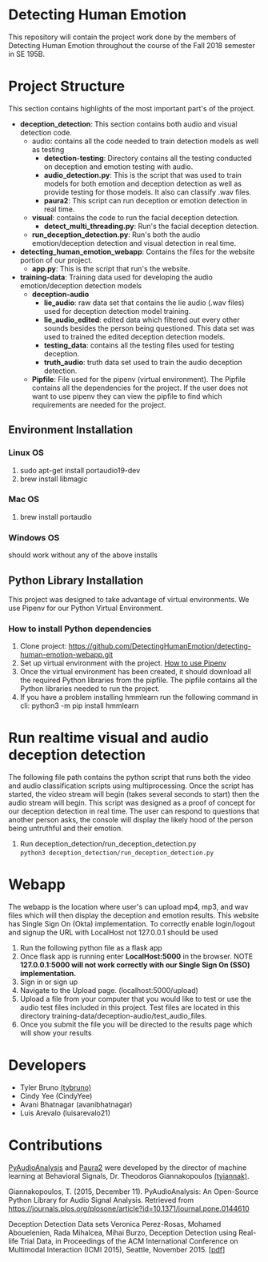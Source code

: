 # Detecting Human Emotion
This repository will contain the project work done by the members of Detecting Human Emotion throughout the course of the Fall 2018 semester in SE 195B.

# Project Structure 
This section contains highlights of the most important part's of the project.
* **deception_detection**: This section contains both audio and visual detection code.
    * audio: contains all the code needed to train detection models as well as testing
        * **detection-testing**: Directory contains all the testing conducted on deception and emotion testing with audio.
        * **audio_detection.py**: This is the script that was used to train models for both emotion and deception detection as well as provide testing for those models. It also can classify .wav files.
        * **paura2**: This script can run deception or emotion detection in real time.
    * **visual**: contains the code to run the facial deception detection.
        * **detect_multi_threading.py**: Run's the facial deception detection.
    * **run_deception_detection.py**: Run's both the audio emotion/deception detection and visual detection in real time.
* **detecting_human_emotion_webapp**: Contains the files for the website portion of our project.
    * **app.py**: This is the script that run's the website.
* **training-data**: Training data used for developing the audio emotion/deception detection models
    * **deception-audio**
        * **lie_audio**: raw data set that contains the lie audio (.wav files) used for deception detection model training.
        * **lie_audio_edited**: edited data which filtered out every other sounds besides the person being questioned. This data set was used to trained the edited deception detection models.
        * **testing_data**: contains all the testing files used for testing deception.
        * **truth_audio**: truth data set used to train the audio deception detection.
    * **Pipfile**: File used for the pipenv (virtual environment). The Pipfile contains all the dependencies for the project. If the user does not want to use pipenv they can view the pipfile to find which requirements are needed for the project.
## Environment Installation 
### Linux OS
1. sudo apt-get install portaudio19-dev
2. brew install libmagic

### Mac OS
1. brew install portaudio

### Windows OS
should work without any of the above installs

## Python Library Installation
This project was designed to take advantage of virtual environments. We use Pipenv for our Python Virtual Environment. 

### How to install Python dependencies 

1. Clone project: https://github.com/DetectingHumanEmotion/detecting-human-emotion-webapp.git
2. Set up virtual environment with the project. [How to use Pipenv](https://github.com/DetectingHumanEmotion/detecting-human-emotion-webapp/wiki)
3. Once the virtual environment has been created, it should download all the required Python libraries from the pipfile. The pipfile contains all the Python libraries needed to run the project.
4. If you have a problem installing hmmlearn run the following command in cli:
python3 -m pip install hmmlearn



# Run realtime visual and audio deception detection
The following file path contains the python script that runs both the video and audio classification scripts using multiprocessing. Once the script has started, the video stream will begin (takes several seconds to start) then the audio stream will begin. This script was designed as a proof of concept for our deception detection in real time. The user can respond to questions that another person asks, the console will display the likely hood of the person being untruthful and their emotion.
1. Run deception_detection/run_deception_detection.py <br/>
        `python3 deception_detection/run_deception_detection.py`


# Webapp
The webapp is the location where user's can upload mp4, mp3, and wav files which will then display the deception and emotion results. This website has Single Sign On (Okta) implementation. To correctly enable login/logout and signup the URL with LocalHost not 127.0.0.1 should be used

1. Run the following python file as a flask app
2. Once flask app is running enter **LocalHost:5000** in the browser. NOTE **127.0.0.1:5000 will not work correctly with our Single Sign On (SSO) implementation.**
3. Sign in or sign up 
4. Navigate to the Upload page. (localhost:5000/upload)
5. Upload a file from your computer that you would like to test or use the audio test files included in this project. Test files are located in this directory training-data/deception-audio/test_audio_files.
6. Once you submit the file you will be directed to the results page which will show your results



# Developers
* Tyler Bruno [(tybruno)](https://github.com/tybruno)
* Cindy Yee (CindyYee)
* Avani Bhatnagar (avanibhatnagar)
* Luis Arevalo (luisarevalo21)

# Contributions
[PyAudioAnalysis](https://github.com/tyiannak/pyAudioAnalysis) and [Paura2](https://github.com/tyiannak/paura) were developed by the director of machine learning at Behavioral Signals, Dr. Theodoros Giannakopoulos [(tyiannak)](https://github.com/tyiannak).


Giannakopoulos, T. (2015, December 11). PyAudioAnalysis: An Open-Source Python Library for Audio Signal Analysis. Retrieved from https://journals.plos.org/plosone/article?id=10.1371/journal.pone.0144610


Deception Detection Data sets
Veronica Perez-Rosas, Mohamed Abouelenien, Rada Mihalcea, Mihai Burzo, Deception Detection using Real-life Trial Data, in Proceedings of the ACM International Conference on Multimodal Interaction (ICMI 2015), Seattle, November 2015. [[pdf](http://web.eecs.umich.edu/~mihalcea/papers/chao.cvpr15.pdf)]